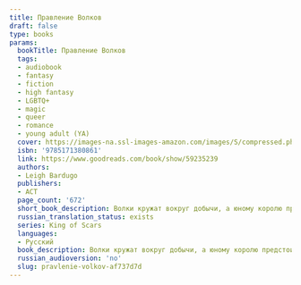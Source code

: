 ```yaml
---
title: Правление Волков
draft: false
type: books
params:
  bookTitle: Правление Волков
  tags:
  - audiobook
  - fantasy
  - fiction
  - high fantasy
  - LGBTQ+
  - magic
  - queer
  - romance
  - young adult (YA)
  cover: https://images-na.ssl-images-amazon.com/images/S/compressed.photo.goodreads.com/books/1633614372i/59235239.jpg
  isbn: '9785171380861'
  link: https://www.goodreads.com/book/show/59235239
  authors:
  - Leigh Bardugo
  publishers:
  - АСТ
  page_count: '672'
  short_book_description: Волки кружат вокруг добычи, а юному королю предстоит принять самый главный вызов своей жизни.Пока огромная армия Фьерды готовится к вторжению, Николаю Ланцову придется призвать всю свою...
  russian_translation_status: exists
  series: King of Scars
  languages:
  - Русский
  book_description: Волки кружат вокруг добычи, а юному королю предстоит принять самый главный вызов своей жизни.Пока огромная армия Фьерды готовится к вторжению, Николаю Ланцову придется призвать всю свою изобретательность, обаяние и таящегося в глубине души монстра, чтобы выиграть эту битву. Только тогда он сможет устранить нависшую над Равкой угрозу, ведь на этот раз одной удачи будет недостаточно.Зоя Назяленская потеряла в этой войне слишком много. Наставник погиб у нее на глазах, а ее смертельный враг, напротив, стал еще опаснее. Зоя больше не готова хоронить друзей. Она должна стать той силой, которая защитит ее людей. И неважно, какой ценой.Нина Зеник находится под прикрытием в самом сердце вражеской столицы. Если ее разоблачат, живой она не выберется. Но ее желание отомстить может стоить стране свободы, а ей самой ― возможности залечить раненое сердце.Король. Генерал. Шпион. Вместе они должны найти свет во тьме будущего. Иначе все, что им дорого, навсегда превратится в руины.
  russian_audioversion: 'no'
  slug: pravlenie-volkov-af737d7d
---
```


